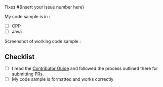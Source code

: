 Fixes #{Insert your issue number here}

<!-- Don't modify any part below it , besides adding screenshot , once you have created pull request , check the boxes appropriately -->

My code sample is in : 
- [ ] CPP
- [ ] Java 

Screenshot of working code sample  : 

<!-- Attach screenshot of successful submission  -->


## Checklist

- [ ] I read the [Contributor Guide] and followed the process outlined there for submitting PRs.
- [ ] My code sample is formatted and works correctly 

<!-- LINKS -->
[Contributor Guide]: https://github.com/amanv8060/Leetcode-Questions/blob/main/CONTRIBUTING.md
